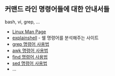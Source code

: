 ## 커맨드 라인 명령어들에 대한 안내서들

bash, vi, grep, ...

* [Linux Man Page](https://linux.die.net/man/)
* [explainshell](https://explainshell.com/) - 쉘 명령어를 분석해주는 사이트
* [grep 명령어 사용법](https://recipes4dev.tistory.com/157)
* [awk 명령어 사용법](https://recipes4dev.tistory.com/171)
* [find 명령어 사용법](https://recipes4dev.tistory.com/156)
* [sed 명령어 사용법](https://linuxstory1.tistory.com/entry/SED-%EB%AA%85%EB%A0%B9%EC%96%B4-%EC%82%AC%EC%9A%A9%EB%B2%95)
* ...
